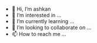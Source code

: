 - 👋 Hi, I’m ashkan
- 👀 I’m interested in ...
- 🌱 I’m currently learning ...
- 💞️ I’m looking to collaborate on ...
- 📫 How to reach me ...

<!---
Dariush-4kiarmy/Dariush-4kiarmy is a ✨ special ✨ repository because its `README.md` (this file) appears on your GitHub profile.
You can click the Preview link to take a look at your changes.
--->
